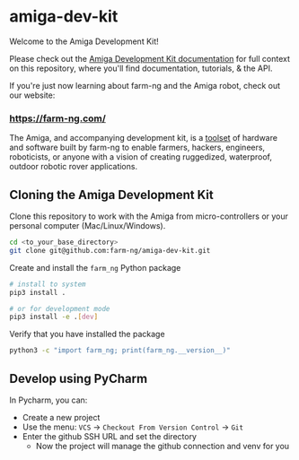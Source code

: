 # amiga-dev-kit

Welcome to the Amiga Development Kit!

Please check out the [Amiga Development Kit documentation](https://farm-ng.github.io/amiga-dev-kit/) for full context on this repository, where you'll find documentation, tutorials, & the API.

If you're just now learning about farm-ng and the Amiga robot, check out our website:

### https://farm-ng.com/

The Amiga, and accompanying development kit, is a [toolset](https://farm-ng.com/collections/amiga-attachments) of hardware and software built by farm-ng to enable farmers, hackers, engineers, roboticists, or anyone with a vision of creating ruggedized, waterproof, outdoor robotic rover applications.


## Cloning the Amiga Development Kit

Clone this repository to work with the Amiga from micro-controllers or your personal computer (Mac/Linux/Windows).

```bash
cd <to_your_base_directory>
git clone git@github.com:farm-ng/amiga-dev-kit.git
```

Create and install the `farm_ng` Python package

```bash
# install to system
pip3 install .

# or for development mode
pip3 install -e .[dev]
```

Verify that you have installed the package

```bash
python3 -c "import farm_ng; print(farm_ng.__version__)"
```

## Develop using PyCharm

In Pycharm, you can:
* Create a new project
* Use the menu: `VCS` -> `Checkout From Version Control` -> `Git`
* Enter the github SSH URL and set the directory
  * Now the project will manage the github connection and venv for you
